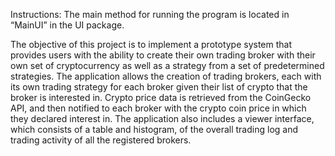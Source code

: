 Instructions: The main method for running the program is located in “MainUI” in the UI package.

The objective of this project is to implement a prototype system that provides users with the ability to create their own trading broker with their own set of cryptocurrency as well as a strategy from a set of predetermined strategies.
The application allows the creation of trading brokers, each with its own trading strategy for each broker given their list of crypto that the broker is interested in. Crypto price data is retrieved from the CoinGecko API, and then notified to each broker with the crypto coin price in which they declared interest in. The application also includes a viewer interface, which consists of a table and histogram, of the overall trading log and trading activity of all the registered brokers.
